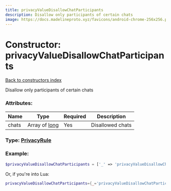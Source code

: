 ```yaml
---
title: privacyValueDisallowChatParticipants
description: Disallow only participants of certain chats
image: https://docs.madelineproto.xyz/favicons/android-chrome-256x256.png
---
```

# Constructor: privacyValueDisallowChatParticipants  
[Back to constructors index](index.md)



Disallow only participants of certain chats

### Attributes:

| Name     |    Type       | Required | Description |
|----------|---------------|----------|-------------|
|chats|Array of [long](../types/long.md) | Yes|Disallowed chats|



### Type: [PrivacyRule](../types/PrivacyRule.md)


### Example:

```php
$privacyValueDisallowChatParticipants = ['_' => 'privacyValueDisallowChatParticipants', 'chats' => [long, long]];
```  


Or, if you're into Lua:

```lua
privacyValueDisallowChatParticipants={_='privacyValueDisallowChatParticipants', chats={long}}

```


